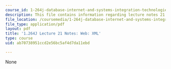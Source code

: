 ```yaml
---
course_id: 1-264j-database-internet-and-systems-integration-technologies-fall-2013
description: This file contains information regarding lecture notes 21.
file_location: /coursemedia/1-264j-database-internet-and-systems-integration-technologies-fall-2013/ab70738951ccd2e56bc5af4d7da11ebd_MIT1_264JF13_lect_21.pdf
file_type: application/pdf
layout: pdf
title: '1.264J Lecture 21 Notes: Web: XML'
type: course
uid: ab70738951ccd2e56bc5af4d7da11ebd

---
```

None